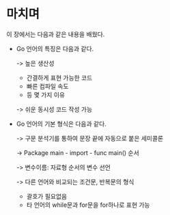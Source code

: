 # 마치며

이 장에서는 다음과 같은 내용을 배웠다.

- Go 언어의 특징은 다음과 같다.

  -> 높은 생산성

  - 간결하게 표현 가능한 코드
  - 빠른 컴파일 속도
  - 등 몇 가지 이유

  -> 쉬운 동시성 코드 작성 가능

- Go 언어의 기본 형식은 다음과 같다.

  -> 구문 분석기를 통하여 문장 끝에 자동으로 붙은 세미콜론

  -> Package main - import - func main() 순서

  -> 변수이름: 자료형 순서의 변수 선언

  -> 다른 언어와 비교되는 조건문, 반복문의 형식

  - 괄호가 필요없음
  - 타 언어의 while문과 for문을 for하나로 표현 가능
